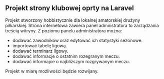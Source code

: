 ## Projekt strony klubowej oprty na Laravel

Projekt stworzony hobbistycznie dla lokalnej amatorskiej drużyny piłkarskiej. Strona internetowa zawiera panel admnistratora to zarządzania treścią witryny. Z poziomu panelu administratora można:

- dodawać zawodników oraz edytować ich statystyki sezonowe.
- importować tabelę ligową.
- dodawać terminarz ligowy.
- dodawać informacje o ostatnim rozegranym meczu.
- dodawać informajce o najbliższym rozgrywanym meczu.

Projekt w miarę możliwości będzie rozwijany.
